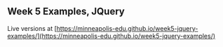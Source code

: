 ## Week 5 Examples, JQuery

Live versions at [https://minneapolis-edu.github.io/week5-jquery-examples/](https://minneapolis-edu.github.io/week5-jquery-examples/)